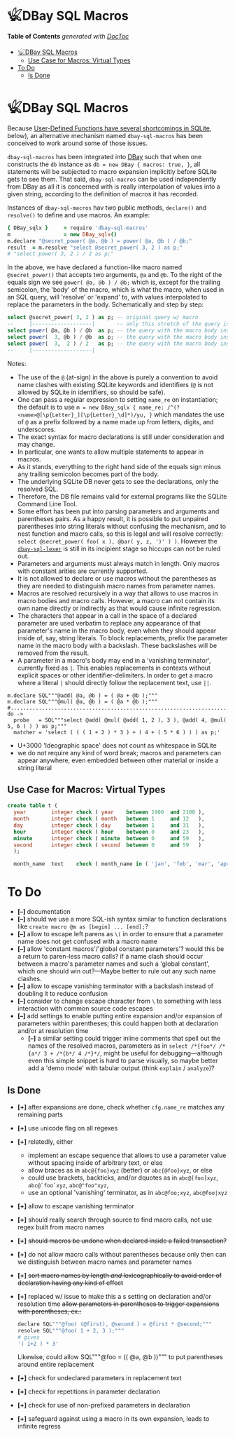 
# 𓆤DBay SQL Macros


<!-- START doctoc generated TOC please keep comment here to allow auto update -->
<!-- DON'T EDIT THIS SECTION, INSTEAD RE-RUN doctoc TO UPDATE -->
**Table of Contents**  *generated with [DocToc](https://github.com/thlorenz/doctoc)*

- [𓆤DBay SQL Macros](#%F0%93%86%A4dbay-sql-macros)
  - [Use Case for Macros: Virtual Types](#use-case-for-macros-virtual-types)
- [To Do](#to-do)
  - [Is Done](#is-done)

<!-- END doctoc generated TOC please keep comment here to allow auto update -->



# 𓆤DBay SQL Macros


Because [User-Defined Functions have several shortcomings in
SQLite](https://github.com/loveencounterflow/dbay#notes-on-user-defined-functions-udfs), below), an
alternative mechanism named `dbay-sql-macros` has been conceived to work around some of those issues.

`dbay-sql-macros` has been integrated into [DBay](https://github.com/loveencounterflow/dbay) such that when
one constructs the `db` instance as `db = new DBay { macros: true, }`, all statements will be subjected to
macro expansion implicitly before SQLite gets to see them. That said, `dbay-sql-macros` can be used
independently from DBay as all it is concerned with is really interpolation of values into a given string,
according to the definition of macros it has recorded.

<!-- discuss how much of this makes practical sense: "... and, in fact, outside of any database- or
SQL-related context..." -->

Instances of `dbay-sql-macros` <!-- ### TAINT use class name --> hav two public methods, `declare()` and
`resolve()` to define and use macros. An example:

```coffee
{ DBay_sqlx }     = require 'dbay-sql-macros'
m                 = new DBay_sqlx()
m.declare "@secret_power( @a, @b ) = power( @a, @b ) / @b;"
result  = m.resolve "select @secret_power( 3, 2 ) as p;"
# "select power( 3, 2 ) / 2 as p;"
```

In the above, we have declared a function-like macro named `@secret_power()` that accepts two arguments,
`@a` and `@b`. To the right of the equals sign we see `power( @a, @b ) / @b;` which is, except for the
trailing semicolon, the 'body' of the macro, which is what the macro, when used in an SQL query, will
'resolve' or 'expand' to, with values interpolated to replace the parameters in the body. Schematically and
step by step:

```sql
select @secret_power( 3, 2 ) as p; -- original query w/ macro
--     |-------------------|       -- only this stretch of the query is affected
select power( @a, @b ) / @b  as p; -- the query with the macro body inserted
select power(  3, @b ) / @b  as p; -- the query with the macro body inserted
select power(  3,  2 ) / 2   as p; -- the query with the macro body inserted
--     |-------------------|
```

Notes:

* The use of the `@` (at-sign) in the above is purely a convention to avoid name clashes with existing
  SQLite keywords and identifiers (`@` is not allowed by SQLite in identifiers, so should be safe).
* One can pass a regular expression to setting `name_re` on instantiation; the default is to use `m = new
  DBay_sqlx { name_re: /^(?<name>@[\p{Letter}_][\p{Letter}_\d]*)/yu, }` which mandates the use of `@` as a
  prefix followed by a name made up from letters, digits, and underscores.
* The exact syntax for macro declarations is still under consideration and may change.
* In particular, one wants to allow multiple statements to appear in macros.
* As it stands, everything to the right hand side of the equals sign minus any trailing semicolon becomes
  part of the body.
* The underlying SQLite DB never gets to see the declarations, only the resolved SQL.
* Therefore, the DB file remains valid for external programs like the SQLite Command Line Tool.
* Some effort has been put into parsing parameters and arguments and parentheses pairs. As a happy result,
  it is possible to put unpaired parentheses into string literals without confusing the mechanism, and to
  nest function and macro calls, so this is legal and will resolve correctly: `select @secret_power( foo( x
  ), @bar( y, z, ')' ) )`. However the
  [`dbay-sql-lexer`](https://github.com/loveencounterflow/dbay-sql-lexer) is still in its incipient stage so
  hiccups can not be ruled out.
* Parameters and arguments must always match in length. Only macros with constant arities are currently
  supported.
* It is not allowed to declare or use macros without the parentheses as they are needed to distinguish macro
  names from parameter names.
* Macros are resolved recursively in a way that allows to use macros in macro bodies and macro calls.
  However, a macro can not contain its own name directly or indirectly as that would cause infinite
  regression.
* The characters that appear in a call in the space of a declared parameter are used verbatim to replace any
  appearance of that parameter's name in the macro body, even when they should appear inside of, say, string
  literals. To block replacements, prefix the parameter name in the macro body with a backslash. These
  backslashes will be removed from the result.
* A parameter in a macro's body may end in a 'vanishing terminator', currently fixed as `|`. This enables
  replacements in contexts without explicit spaces or other identifier-delimiters. In order to get a macro
  where a literal `|` should directly follow the replacement text, use `||`.

```
m.declare SQL"""@add( @a, @b ) = ( @a + @b );"""
m.declare SQL"""@mul( @a, @b ) = ( @a * @b );"""
#.........................................................................................................
do ->
  probe   = SQL"""select @add( @mul( @add( 1, 2 ), 3 ), @add( 4, @mul( 5, 6 ) ) ) as p;"""
  matcher = 'select ( ( ( 1 + 2 ) * 3 ) + ( 4 + ( 5 * 6 ) ) ) as p;'
```

* U+3000 'Ideographic space' does not count as whitespace in SQLite
* we do not require any kind of word break; macros and parameters can appear anywhere, even embedded between
  other material or inside a string literal


## Use Case for Macros: Virtual Types

```sql
create table t (
  year        integer check ( year    between 1900  and 2100 ),
  month       integer check ( month   between 1     and 12   ),
  day         integer check ( day     between 1     and 31   ),
  hour        integer check ( hour    between 0     and 23   ),
  minute      integer check ( minute  between 0     and 59   ),
  second      integer check ( second  between 0     and 59   )
  );
```

```sql
  month_name  text    check ( month_name in ( 'jan', 'feb', 'mar', 'apr', 'may', 'jun', 'jul', 'aug', 'sep', 'oct', 'nov', 'dec', ) ),
```

# To Do

* **[–]** documentation
* **[–]** should we use a more SQL-ish syntax similar to function declarations like `create macro @m as
  [begin] ... [end];`?
* **[–]** allow to escape left parens as `\(` in order to ensure that a parameter name does not get confused
  with a macro name
* **[–]** allow 'constant macros'/'global constant parameters'? would this be a return to paren-less macro
  calls? if a name clash should occur between a macro's parameter names and such a 'global constant', which
  one should win out?—Maybe better to rule out any such name clashes.
* **[–]** allow to escape vanishing terminator with a backslash instead of doubling it to reduce confusion
* **[–]** consider to change escape character from `\` to something with less interaction with common source
  code escapes
* **[–]** add settings to enable putting entire expansion and/or expansion of parameters within parentheses;
  this could happen both at declaration and/or at resolution time
  * **[–]** a similar setting could trigger inline comments that spell out the names of the resolved macros,
    parameters as in `select /*{foo*/ /*{a*/ 3 + /*{b*/ 4 /*}*/`, might be useful for debugging—although
    even this simple snippet is hard to parse visually, so maybe better add a 'demo mode' with tabular
    output (think `explain` / `analyze`)?

## Is Done

* **[+]** after expansions are done, check whether `cfg.name_re` matches any remaining parts
* **[+]** use `u`nicode flag on all regexes
* **[+]** relatedly, either
  * implement an escape sequence that allows to use a parameter value without spacing
    inside of arbitrary text, or else
  * allow braces as in `abc@{foo}xyz` (better) or `abc{@foo}xyz`, or else
  * could use brackets, backticks, and/or dquotes as in `abc@[foo]xyz`, ``abc@`foo`xyz``, `abc@"foo"xyz`,
  * use an optional 'vanishing' terminator, as in `abc@foo;xyz`, `abc@foo|xyz`
* **[+]** allow to escape vanishing terminator
* **[+]** should really search through source to find macro calls, not use regex built from macro names
* **[+]** <del>should macros be undone when declared inside a failed transaction?</del>
* **[+]** do not allow macro calls without parentheses because only then can we distinguish between macro
  names and parameter names
* **[+]** <del>sort macro names by length *and* lexicographically to avoid order of declaration having any kind
  of effect</del>
* **[+]** replaced w/ issue to make this a s setting on declaration and/or resolution time <del>allow
  parameters in parentheses to trigger expansions with parentheses, ex.:

  ```coffee
  declare SQL"""@foo( (@first), @second ) = @first * @second;"""
  resolve SQL"""@foo( 1 + 2, 3 );"""
  # gives
  '( 1+2 ) * 3'
  ```

  Likewise, could allow SQL"""@foo = (( @a, @b ))""" to put parentheses around entire replacement</del>
* **[+]** check for undeclared parameters in replacement text
* **[+]** check for repetitions in parameter declaration
* **[+]** check for use of non-prefixed parameters in declaration
* **[+]** safeguard against using a macro in its own expansion, leads to infinite regress


